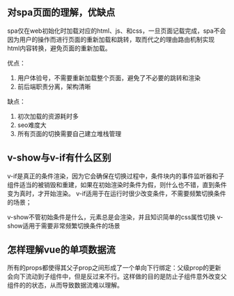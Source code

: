 ## 对spa页面的理解，优缺点
spa仅在web初始化时加载对应的html、js、和css，一旦页面记载完成，spa不会因为用户的操作而进行页面的重新加载和跳转，取而代之的理由路由机制实现html内容转换，避免页面的重新加载。

优点：
1. 用户体验号，不需要重新加载整个页面，避免了不必要的跳转和渲染
2. 前后端职责分离，架构清晰

缺点：
1. 初次加载的资源耗时多
2. seo难度大
3. 所有页面的切换需要自己建立堆栈管理

## v-show与v-if有什么区别
v-if是真正的条件渲染，因为它会确保在切换过程中，条件块内的事件监听器和子组件适当的被销毁和重建，如果在初始渲染时条件为假，则什么也不错，直到条件变为真时，才开始渲染。
v-if适用于在运行时很少改变条件，不需要频繁切换条件的场景；

v-show不管初始条件是什么，元素总是会渲染，并且知识简单的css属性切换
v-show适用于需要非常频繁切换条件的场景

## 怎样理解vue的单项数据流
所有的props都使得其父子prop之间形成了一个单向下行绑定：父级prop的更新会向下流动到子组件中，但是反过来不行。这样做的目的是防止子组件意外改变父组件的的状态，从而导致数据流难以理解。